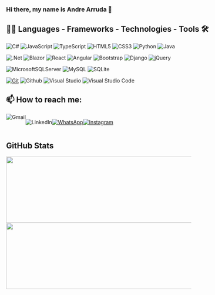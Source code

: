 ### Hi there, my name is Andre Arruda 👋

<div style="width: max-content;">

## 👨‍💻 Languages - Frameworks - Technologies - Tools  🛠

![C#](https://img.shields.io/badge/c%23-%23239120.svg?style=for-the-badge&logo=csharp&logoColor=white)
![JavaScript](https://img.shields.io/badge/javascript-%23323330.svg?style=for-the-badge&logo=javascript&logoColor=%23F7DF1E)
![TypeScript](https://img.shields.io/badge/typescript-%23007ACC.svg?style=for-the-badge&logo=typescript&logoColor=white)
![HTML5](https://img.shields.io/badge/html5-%23E34F26.svg?style=for-the-badge&logo=html5&logoColor=white)
![CSS3](https://img.shields.io/badge/css3-%231572B6.svg?style=for-the-badge&logo=css3&logoColor=white)
![Python](https://img.shields.io/badge/python-3670A0?style=for-the-badge&logo=python&logoColor=ffdd54)
![Java](https://img.shields.io/badge/java-%23ED8B00.svg?style=for-the-badge&logo=openjdk&logoColor=white)
</div>

![.Net](https://img.shields.io/badge/.NET-5C2D91?style=for-the-badge&logo=.net&logoColor=white)
![Blazor](https://img.shields.io/badge/blazor-%235C2D91.svg?style=for-the-badge&logo=blazor&logoColor=white)
![React](https://img.shields.io/badge/react-%2320232a.svg?style=for-the-badge&logo=react&logoColor=%2361DAFB)
![Angular](https://img.shields.io/badge/angular-%23DD0031.svg?style=for-the-badge&logo=angular&logoColor=white)
![Bootstrap](https://img.shields.io/badge/bootstrap-%238511FA.svg?style=for-the-badge&logo=bootstrap&logoColor=white)
![Django](https://img.shields.io/badge/django-%23092E20.svg?style=for-the-badge&logo=django&logoColor=white)
![jQuery](https://img.shields.io/badge/jquery-%230769AD.svg?style=for-the-badge&logo=jquery&logoColor=white)
</div>

![MicrosoftSQLServer](https://img.shields.io/badge/Microsoft%20SQL%20Server-CC2927?style=for-the-badge&logo=microsoft%20sql%20server&logoColor=white)
![MySQL](https://img.shields.io/badge/mysql-4479A1.svg?style=for-the-badge&logo=mysql&logoColor=white)
![SQLite](https://img.shields.io/badge/sqlite-%2307405e.svg?style=for-the-badge&logo=sqlite&logoColor=white)
</div>

[![Git](https://img.shields.io/badge/Git-121013?style=for-the-badge&logo=git&logoColor=E94D5F)](https://git-scm.com/doc)
![Github](https://img.shields.io/badge/github-121013?style=for-the-badge&logo=github&logoColor=white)
![Visual Studio](https://img.shields.io/badge/Visual%20Studio-5C2D91.svg?style=for-the-badge&logo=visual-studio&logoColor=white)
![Visual Studio Code](https://img.shields.io/badge/Visual%20Studio%20Code-0078d7.svg?style=for-the-badge&logo=visual-studio-code&logoColor=white)
</div></div>

## 📫 How to reach me:
<div style="display: flex;>

<a href="mailto:andrebass27@gmail.com" style="text-decoration: none;">![Gmail](https://img.shields.io/badge/Gmail-D14836?style=for-the-badge&logo=gmail&logoColor=white)</a>

<a href="https://www.linkedin.com/in/andrearruuda/" style="text-decoration: none;">![LinkedIn](https://img.shields.io/badge/linkedin-%230077B5.svg?style=for-the-badge&logo=linkedin&logoColor=white)</a>

<a href="https://wa.me/5581985851220">![WhatsApp](https://img.shields.io/badge/WhatsApp-25D366?style=for-the-badge&logo=whatsapp&logoColor=white)</a>

<a href="https://www.instagram.com/andrearruuda/">![Instagram](https://img.shields.io/badge/Instagram-%23E4405F.svg?style=for-the-badge&logo=Instagram&logoColor=white)</a>
</div>

## GitHub Stats

<div align="center">
  <a href="https://github.com/1asm1n">
  <img height="180em" width="600em" src="https://github-readme-stats.vercel.app/api?username=andrelarruda&theme=dracula&bg_color=000&border_color=30A3DC&show_icons=true&icon_color=30A3DC&title_color=30A3DC&text_color=FFF&hide=contribs,issues&rank_icon=github"/>
  <img height="180em" width="600em" src="https://github-readme-stats-git-masterrstaa-rickstaa.vercel.app/api/top-langs/?username=andrelarruda&layout=compact&bg_color=000&border_color=30A3DC&title_color=30A3DC&text_color=FFF&size_weight=0&count_weight=1&hide=css"/>
</div>


<!--
**andrelarruda/andrelarruda** is a ✨ _special_ ✨ repository because its `README.md` (this file) appears on your GitHub profile.

Here are some ideas to get you started:

- 🔭 I’m currently working on ...
- 🌱 I’m currently learning ...
- 👯 I’m looking to collaborate on ...
- 🤔 I’m looking for help with ...
- 💬 Ask me about ...
- 📫 How to reach me: ...
- 😄 Pronouns: ...
- ⚡ Fun fact: ...
-->
